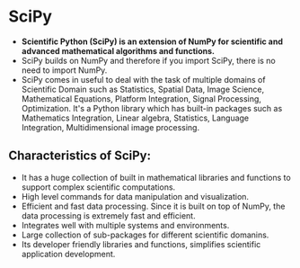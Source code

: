 # SciPy
- __Scientific Python (SciPy) is an extension of NumPy for scientific and advanced mathematical algorithms and functions.__
- SciPy builds on NumPy and therefore if you import SciPy, there is no need to import NumPy.
- SciPy comes in useful to deal with the task of multiple domains of Scientific Domain such as Statistics, Spatial Data, Image Science, Mathematical Equations, Platform Integration, Signal Processing, Optimization. It's a Python library which has built-in packages such as Mathematics Integration, Linear algebra, Statistics, Language Integration, Multidimensional image processing.

## Characteristics of SciPy:  
- It has a huge collection of built in mathematical libraries and functions to support complex scientific computations.
- High level commands for data manipulation and visualization.
- Efficient and fast data processing. Since it is built on top of NumPy, the data processing is extremely fast and efficient.
- Integrates well with multiple systems and environments.
- Large collection of sub-packages for different scientific domanins.
- Its developer friendly libraries and functions, simplifies scientific application development.
